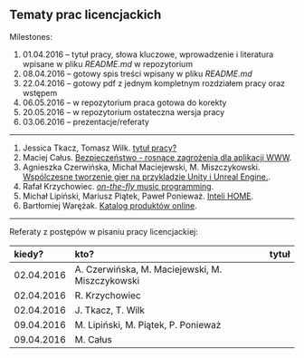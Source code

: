 ## Tematy prac licencjackich

Milestones:

1. 01.04.2016 – tytuł pracy, słowa kluczowe, wprowadzenie i literatura
   wpisane w pliku _README.md_ w repozytorium
1. 08.04.2016 – gotowy spis treści wpisany w pliku _README.md_
1. 22.04.2016 – gotowy pdf z jednym kompletnym rozdziałem pracy oraz wstępem
1. 06.05.2016 – w repozytorium praca gotowa do korekty
1. 20.05.2016 – w repozytorium ostateczna wersja pracy
1. 03.06.2016 – prezentacje/referaty  

----

1. Jessica Tkacz, Tomasz Wilk.
  [tytuł pracy?](/)
1. Maciej Całus.
  [Bezpieczeństwo - rosnące zagrożenia dla aplikacji WWW](https://github.com/mcalus/licencjat).
1. Agnieszka Czerwińska, Michał Maciejewski, M. Miszczykowski.
  [Wspólczesne tworzenie gier na przykladzie Unity i Unreal Engine.](https://github.com/mmaciejewski/Licencjat).
1. Rafał Krzychowiec.
  [_on-the-fly_ music programming](https://github.com/StringHead/ChucK/blob/master/README.md).
1. Michał Lipiński, Mariusz Piątek, Paweł Ponieważ.
  [Inteli HOME](https://github.com/mlipinski2/licencjat).
1. Bartłomiej Warężak.
  [Katalog produktów online](https://github.com/ketrab27/licencjat).

----

Referaty z postępów w pisaniu pracy licencjackiej:

| kiedy?     | kto?  | tytuł |
| :--------- | :---- | :---- |
| 02.04.2016 | A. Czerwińska, M. Maciejewski, M. Miszczykowski |  |
| 02.04.2016 | R. Krzychowiec |  |
| 02.04.2016 | J. Tkacz, T. Wilk |  |
| 09.04.2016 | M. Lipiński, M. Piątek, P. Ponieważ |  |
| 09.04.2016 | M. Całus |  |
